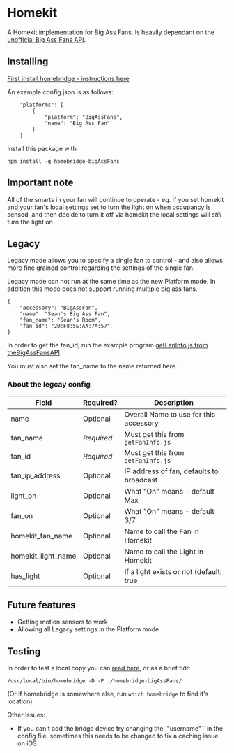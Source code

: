 Homekit
=======
A Homekit implementation for Big Ass Fans. Is heavily dependant on the [unofficial Big Ass Fans API](https://github.com/sean9keenan/BigAssFansAPI).

Installing
----------
[First install homebridge - instructions here](https://github.com/nfarina/homebridge#installation)

An example config.json is as follows:
```
    "platforms": [
        {
            "platform": "BigAssFans",
            "name": "Big Ass Fan"
        }
    ]
```

Install this package with
```
npm install -g homebridge-bigAssFans
```

Important note
--------------
All of the smarts in your fan will continue to operate - eg. If you set homekit and your fan's local settings set to turn the light on when occupancy is sensed, and then decide to turn it off via homekit the local settings will _still_ turn the light on

Legacy
------
Legacy mode allows you to specify a single fan to control - and also allows more fine grained control regarding the settings of the single fan.

Legacy mode can not run at the same time as the new Platform mode. In addition this mode does not support running multiple big ass fans.

```
{
    "accessory": "BigAssFan",
    "name": "Sean's Big Ass Fan",
    "fan_name": "Sean's Room",
    "fan_id": "20:F8:5E:AA:7A:57"
}
```

In order to get the fan_id, run the example program [getFanInfo.js from theBigAssFansAPI](https://github.com/sean9keenan/BigAssFansAPI/blob/master/Examples/getFanInfo.js).

You must also set the fan_name to the name returned here.


### About the legcay config
|        Field       |   Required?  |                Description               |
|--------------------|--------------|------------------------------------------|
| name               |   Optional   | Overall Name to use for this accessory   |
| fan_name           | _*Required*_ | Must get this from `getFanInfo.js`       |
| fan_id             | _*Required*_ | Must get this from `getFanInfo.js`       |
| fan_ip_address     |   Optional   | IP address of fan, defaults to broadcast |
| light_on           |   Optional   | What "On" means - default Max            |
| fan_on             |   Optional   | What "On" means - default 3/7            |
| homekit_fan_name   |   Optional   | Name to call the Fan in Homekit          |
| homekit_light_name |   Optional   | Name to call the Light in Homekit        |
| has_light          |   Optional   | If a light exists or not (default: true  |


Future features
---------------
 - Getting motion sensors to work
 - Allowing all Legacy settings in the Platform mode

Testing
-------
In order to test a local copy you can [read here](https://github.com/nfarina/homebridge#plugin-development), or as a brief tldr:
```
/usr/local/bin/homebridge -D -P ./homebridge-bigAssFans/
```
(Or if homebridge is somewhere else, run `which homebridge` to find it's location)

Other issues:
 - If you can't add the bridge device try changing the `"username"`` in the config file, sometimes this needs to be changed to fix a caching issue on iOS
